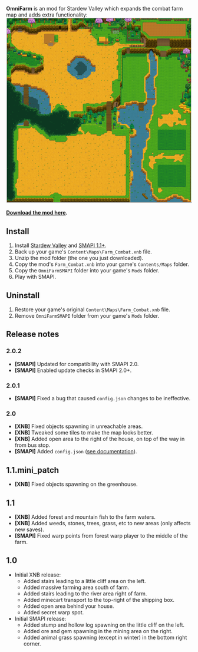 **OmniFarm** is an mod for Stardew Valley which expands the combat farm map and adds extra
functionality:  
![farm image](OmniFarm.PNG)

**[Download the mod here](https://github.com/lambui/StardewValleyMod_OmniFarm/releases).**

## Install
1. Install [Stardew Valley](http://store.steampowered.com/app/413150/) and [SMAPI 1.1+](https://github.com/Pathoschild/SMAPI/releases).
2. Back up your game's `Content\Maps\Farm_Combat.xnb` file.
3. Unzip the mod folder (the one you just downloaded).
4. Copy the mod's `Farm_Combat.xnb` into your game's `Contents/Maps` folder.
5. Copy the `OmniFarmSMAPI` folder into your game's `Mods` folder.
6. Play with SMAPI.

## Uninstall
1. Restore your game's original `Content\Maps\Farm_Combat.xnb` file.
2. Remove `OmniFarmSMAPI` folder from your game's `Mods` folder.

## Release notes
### 2.0.2
* **[SMAPI]** Updated for compatibility with SMAPI 2.0.
* **[SMAPI]** Enabled update checks in SMAPI 2.0+.

### 2.0.1
* **[SMAPI]** Fixed a bug that caused `config.json` changes to be ineffective.

### 2.0
* **[XNB]** Fixed objects spawning in unreachable areas.
* **[XNB]** Tweaked some tiles to make the map looks better.
* **[XNB]** Added open area to the right of the house, on top of the way in from bus stop.
* **[SMAPI]** Added `config.json` ([see documentation](Customization.md)).

## 1.1.mini_patch
* **[XNB]** Fixed objects spawning on the greenhouse.

## 1.1
* **[XNB]** Added forest and mountain fish to the farm waters.
* **[XNB]** Added weeds, stones, trees, grass, etc to new areas (only affects new saves).
* **[SMAPI]** Fixed warp points from forest warp player to the middle of the farm.

## 1.0
* Initial XNB release:
  - Added stairs leading to a little cliff area on the left.
  - Added massive farming area south of farm.
  - Added stairs leading to the river area right of farm.
  - Added minecart transport to the top-right of the shipping box.
  - Added open area behind your house.
  - Added secret warp spot.
* Initial SMAPI release:
  - Added stump and hollow log spawning on the little cliff on the left.
  - Added ore and gem spawning in the mining area on the right.
  - Added animal grass spawning (except in winter) in the bottom right corner.

